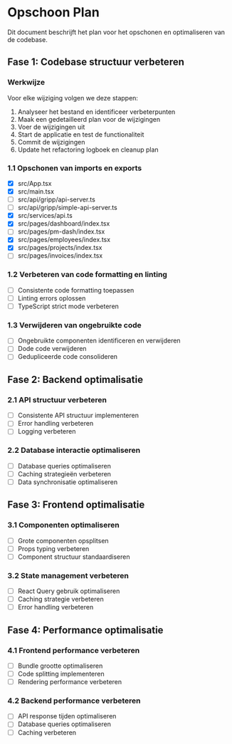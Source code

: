 # Opschoon Plan

Dit document beschrijft het plan voor het opschonen en optimaliseren van de codebase.

## Fase 1: Codebase structuur verbeteren

### Werkwijze
Voor elke wijziging volgen we deze stappen:
1. Analyseer het bestand en identificeer verbeterpunten
2. Maak een gedetailleerd plan voor de wijzigingen
3. Voer de wijzigingen uit
4. Start de applicatie en test de functionaliteit
5. Commit de wijzigingen
6. Update het refactoring logboek en cleanup plan

### 1.1 Opschonen van imports en exports
- [x] src/App.tsx
- [x] src/main.tsx
- [ ] src/api/gripp/api-server.ts
- [ ] src/api/gripp/simple-api-server.ts
- [x] src/services/api.ts
- [x] src/pages/dashboard/index.tsx
- [ ] src/pages/pm-dash/index.tsx
- [x] src/pages/employees/index.tsx
- [x] src/pages/projects/index.tsx
- [ ] src/pages/invoices/index.tsx

### 1.2 Verbeteren van code formatting en linting
- [ ] Consistente code formatting toepassen
- [ ] Linting errors oplossen
- [ ] TypeScript strict mode verbeteren

### 1.3 Verwijderen van ongebruikte code
- [ ] Ongebruikte componenten identificeren en verwijderen
- [ ] Dode code verwijderen
- [ ] Gedupliceerde code consolideren

## Fase 2: Backend optimalisatie

### 2.1 API structuur verbeteren
- [ ] Consistente API structuur implementeren
- [ ] Error handling verbeteren
- [ ] Logging verbeteren

### 2.2 Database interactie optimaliseren
- [ ] Database queries optimaliseren
- [ ] Caching strategieën verbeteren
- [ ] Data synchronisatie optimaliseren

## Fase 3: Frontend optimalisatie

### 3.1 Componenten optimaliseren
- [ ] Grote componenten opsplitsen
- [ ] Props typing verbeteren
- [ ] Component structuur standaardiseren

### 3.2 State management verbeteren
- [ ] React Query gebruik optimaliseren
- [ ] Caching strategie verbeteren
- [ ] Error handling verbeteren

## Fase 4: Performance optimalisatie

### 4.1 Frontend performance verbeteren
- [ ] Bundle grootte optimaliseren
- [ ] Code splitting implementeren
- [ ] Rendering performance verbeteren

### 4.2 Backend performance verbeteren
- [ ] API response tijden optimaliseren
- [ ] Database queries optimaliseren
- [ ] Caching verbeteren
